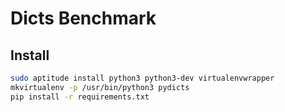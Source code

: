 Dicts Benchmark
===============


Install
-----------

```bash
sudo aptitude install python3 python3-dev virtualenvwrapper
mkvirtualenv -p /usr/bin/python3 pydicts
pip install -r requirements.txt
```
